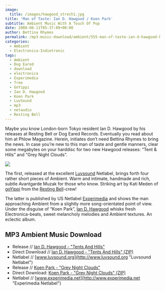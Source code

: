 ```yaml
---
image:
  title: /images/hawgood_strech1.jpg
title: 'Man of Taste: Ian D. Hawgood / Koen Park'
subtitle: Ambient Music With A Touch Of Pop
date: 2008-06-11T05:37:09+00:00
author: Bettina Rhymes
permalink: /mp3-music-download/ambient/555-man-of-taste-ian-d-hawgood-koen-park
categories:
  - Ambient
  - Electronica-Indietronic
tags:
  - Ambient
  - Dog Eared
  - download
  - electronica
  - Experimedia
  - free
  - GoYippi
  - Ian D. Hawgood
  - Koen Park
  - LuvSound
  - mp3
  - netaudio
  - Resting Bell
---
```

Maybe you know London-born Tokyo resident Ian D. Hawgood by his releases at Resting Bell or Dog Eared Records. Eventually you read about him at Phlow Magazine. Herein, initiates don’t need Bettina Rhymes to bring the news. In case you’re new to this man of taste and gentle manners, clear some megabytes on your harddisc for two new Hawgood releases: “Tent & Hills” and “Grey Night Clouds”.<!--more-->

<img class="alignnone size-full wp-image-557" src="{{ site.url }}{{ site.baseurl }}/images/hawgood_strech1.jpg">

The first, released at the excellent [Luvsound](http://www.luvsound.org/ "Luvsound Netlabel") Netlabel, brings forth four rather short pieces of Ambient. Warm and intimate, handmade and rich, subtle Avantgarde Muzak for those who know. Striking art by Kati Meden of [goYippi](http://www.goyippi.net/ "goYippi Design") from the [Resting Bell](http://www.restingbell.net "Resting Bell Netlabel")-crew!

The latter is published by US Netlabel [Experimedia](http://www.experimedia.net/ "Experimedia Netlabel") and shows the man approaching Ambient from a slightly more song-orientated point of view. Under the disguise of “Koen Park”, [Ian D. Hawgood](http://www.koenmusic.com/ "Ian D. Hawgood Website") whisks fresh Electronica-beats, sweet melancholy melodies and Ambient textures. An eclectic album.

## MP3 Ambient Music Download

* Release // [Ian D. Hawgood - "Tents And Hills"](http://www.luvsound.org/release/luv020 "Ian D. Hawgood @ Luvsound")
* Direct Download // [Ian D. Hawgood - "Tents And Hills" (ZIP)](http://www.archive.org/download/luv020/luv020_vbr_mp3.zip)
* Netlabel // [www.luvsound.org](http://www.luvsound.org "Luvsound Netlabel")
* Release // [Koen Park - "Grey Night Clouds"](http://www.experimedia.net/index.php?main_page=exp046 "Koen Park @ Experimedia")
* Direct Download: [Koen Park - "Grey Night Clouds" (ZIP)](http://www.experimedia.net/catalog/exp046/exp046mp3.zip)
* Netlabel // [www.experimedia.net](http://www.experimedia.net "Experimedia Netlabel")